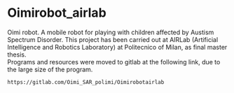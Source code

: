 # Oimirobot_airlab
Oimi robot. A mobile robot for playing with children affected by Austism Spectrum Disorder. 
This project has been carried out at AIRLab (Artificial Intelligence and Robotics Laboratory) at Politecnico of Milan, as final master thesis.  
Programs and resources were moved to gitlab at the following link, due to the large size of the program.  
```
https://gitlab.com/Oimi_SAR_polimi/Oimirobotairlab
```
